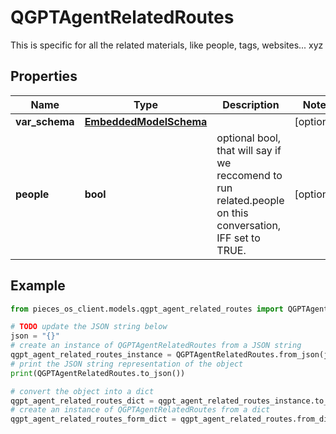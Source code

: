 # QGPTAgentRelatedRoutes

This is specific for all the related materials, like people, tags, websites... xyz

## Properties

Name | Type | Description | Notes
------------ | ------------- | ------------- | -------------
**var_schema** | [**EmbeddedModelSchema**](EmbeddedModelSchema) |  | [optional] 
**people** | **bool** | optional bool, that will say if we reccomend to run related.people on this conversation, IFF set to TRUE. | [optional] 

## Example

```python
from pieces_os_client.models.qgpt_agent_related_routes import QGPTAgentRelatedRoutes

# TODO update the JSON string below
json = "{}"
# create an instance of QGPTAgentRelatedRoutes from a JSON string
qgpt_agent_related_routes_instance = QGPTAgentRelatedRoutes.from_json(json)
# print the JSON string representation of the object
print(QGPTAgentRelatedRoutes.to_json())

# convert the object into a dict
qgpt_agent_related_routes_dict = qgpt_agent_related_routes_instance.to_dict()
# create an instance of QGPTAgentRelatedRoutes from a dict
qgpt_agent_related_routes_form_dict = qgpt_agent_related_routes.from_dict(qgpt_agent_related_routes_dict)
```


